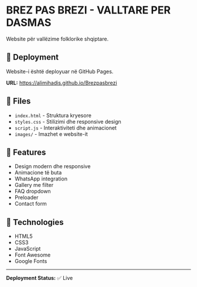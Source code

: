 # BREZ PAS BREZI - VALLTARE PER DASMAS

Website për vallëzime folklorike shqiptare.

## 🚀 Deployment

Website-i është deployuar në GitHub Pages.

**URL:** https://alimihadis.github.io/Brezpasbrezi

## 📁 Files

- `index.html` - Struktura kryesore
- `styles.css` - Stilizimi dhe responsive design
- `script.js` - Interaktiviteti dhe animacionet
- `images/` - Imazhet e website-it

## 🎯 Features

- Design modern dhe responsive
- Animacione të buta
- WhatsApp integration
- Gallery me filter
- FAQ dropdown
- Preloader
- Contact form

## 🔧 Technologies

- HTML5
- CSS3
- JavaScript
- Font Awesome
- Google Fonts

---

**Deployment Status:** ✅ Live 